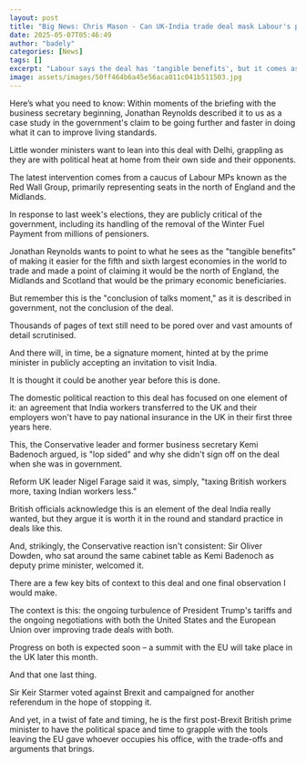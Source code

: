 ```yaml
---
layout: post
title: "Big News: Chris Mason - Can UK-India trade deal mask Labour's problems at home?"
date: 2025-05-07T05:46:49
author: "badely"
categories: [News]
tags: []
excerpt: "Labour says the deal has 'tangible benefits', but it comes as the government faces heat at home."
image: assets/images/50ff464b6a45e56aca011c041b511503.jpg
---
```


Here’s what you need to know: Within moments of the briefing with the business secretary beginning, Jonathan Reynolds described it to us as a case study in the government's claim to be going further and faster in doing what it can to improve living standards.

Little wonder ministers want to lean into this deal with Delhi, grappling as they are with political heat at home from their own side and their opponents.

The latest intervention comes from a caucus of Labour MPs known as the Red Wall Group, primarily representing seats in the north of England and the Midlands.

In response to last week's elections, they are publicly critical of the government, including its handling of the removal of the Winter Fuel Payment from millions of pensioners.

Jonathan Reynolds wants to point to what he sees as the "tangible benefits" of making it easier for the fifth and sixth largest economies in the world to trade and made a point of claiming it would be the north of England, the Midlands and Scotland that would be the primary economic beneficiaries.

But remember this is the "conclusion of talks moment," as it is described in government, not the conclusion of the deal.

Thousands of pages of text still need to be pored over and vast amounts of detail scrutinised.

And there will, in time, be a signature moment, hinted at by the prime minister in publicly accepting an invitation to visit India.

It is thought it could be another year before this is done.

The domestic political reaction to this deal has focused on one element of it: an agreement that India workers transferred to the UK and their employers won't have to pay national insurance in the UK in their first three years here.

This, the Conservative leader and former business secretary Kemi Badenoch argued, is "lop sided" and why she didn't sign off on the deal when she was in government.

Reform UK leader Nigel Farage said it was, simply, "taxing British workers more, taxing Indian workers less."

British officials acknowledge this is an element of the deal India really wanted, but they argue it is worth it in the round and standard practice in deals like this.

And, strikingly, the Conservative reaction isn't consistent: Sir Oliver Dowden, who sat around the same cabinet table as Kemi Badenoch as deputy prime minister, welcomed it.

There are a few key bits of context to this deal and one final observation I would make.

The context is this: the ongoing turbulence of President Trump's tariffs and the ongoing negotiations with both the United States and the European Union over improving trade deals with both.

Progress on both is expected soon – a summit with the EU will take place in the UK later this month.

And that one last thing.

Sir Keir Starmer voted against Brexit and campaigned for another referendum in the hope of stopping it.

And yet, in a twist of fate and timing, he is the first post-Brexit British prime minister to have the political space and time to grapple with the tools leaving the EU gave whoever occupies his office, with the trade-offs and arguments that brings.

